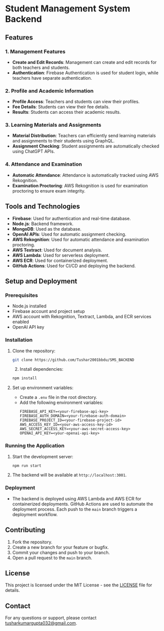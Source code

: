 # Student Management System Backend

## Features

### 1. Management Features
- **Create and Edit Records**: Management can create and edit records for both teachers and students.
- **Authentication**: Firebase Authentication is used for student login, while teachers have separate authentication.

### 2. Profile and Academic Information
- **Profile Access**: Teachers and students can view their profiles.
- **Fee Details**: Students can view their fee details.
- **Results**: Students can access their academic results.

### 3. Learning Materials and Assignments
- **Material Distribution**: Teachers can efficiently send learning materials and assignments to their students using GraphQL.
- **Assignment Checking**: Student assignments are automatically checked using ChatGPT APIs.

### 4. Attendance and Examination
- **Automatic Attendance**: Attendance is automatically tracked using AWS Rekognition.
- **Examination Proctoring**: AWS Rekognition is used for examination proctoring to ensure exam integrity.

## Tools and Technologies

- **Firebase**: Used for authentication and real-time database.
- **Node.js**: Backend framework.
- **MongoDB**: Used as the database.
- **OpenAI APIs**: Used for automatic assignment checking.
- **AWS Rekognition**: Used for automatic attendance and examination proctoring.
- **AWS Textract**: Used for document analysis.
- **AWS Lambda**: Used for serverless deployment.
- **AWS ECR**: Used for containerized deployment.
- **GitHub Actions**: Used for CI/CD and deploying the backend.

## Setup and Deployment

### Prerequisites
- Node.js installed
- Firebase account and project setup
- AWS account with Rekognition, Textract, Lambda, and ECR services enabled
- OpenAI API key

### Installation

1. Clone the repository:
   ```bash
   git clone https://github.com/Tushar2001bbdu/SMS_BACKEND
   ```

   2. Install dependencies:
   ```bash
   npm install
   ```

4. Set up environment variables:
   - Create a `.env` file in the root directory.
   - Add the following environment variables:
     ```env
     FIREBASE_API_KEY=<your-firebase-api-key>
     FIREBASE_AUTH_DOMAIN=<your-firebase-auth-domain>
     FIREBASE_PROJECT_ID=<your-firebase-project-id>
     AWS_ACCESS_KEY_ID=<your-aws-access-key-id>
     AWS_SECRET_ACCESS_KEY=<your-aws-secret-access-key>
     OPENAI_API_KEY=<your-openai-api-key>
     ```

### Running the Application

1. Start the development server:
   ```bash
   npm run start
   ```

2. The backend will be available at `http://localhost:3001`.

### Deployment

- The backend is deployed using AWS Lambda and AWS ECR for containerized deployments. GitHub Actions are used to automate the deployment process. Each push to the `main` branch triggers a deployment workflow.

## Contributing

1. Fork the repository.
2. Create a new branch for your feature or bugfix.
3. Commit your changes and push to your branch.
4. Open a pull request to the `main` branch.

## License

This project is licensed under the MIT License - see the [LICENSE](LICENSE) file for details.

## Contact

For any questions or support, please contact tusharkumargupta032@gmail.com.

